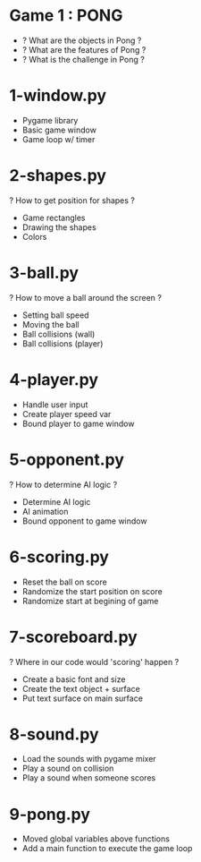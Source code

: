 # Game 1 : PONG
* ? What are the objects in Pong ?
* ? What are the features of Pong ?
* ? What is the challenge in Pong ?

# 1-window.py
* Pygame library
* Basic game window
* Game loop w/ timer

# 2-shapes.py
? How to get position for shapes ?
* Game rectangles
* Drawing the shapes
* Colors

# 3-ball.py
? How to move a ball around the screen ?
* Setting ball speed
* Moving the ball
* Ball collisions (wall)
* Ball collisions (player)

# 4-player.py
* Handle user input
* Create player speed var
* Bound player to game window

# 5-opponent.py
? How to determine AI logic ?
* Determine AI logic
* AI animation
* Bound opponent to game window

# 6-scoring.py
* Reset the ball on score
* Randomize the start position on score
* Randomize start at begining of game

# 7-scoreboard.py
? Where in our code would 'scoring' happen ?
* Create a basic font and size
* Create the text object + surface
* Put text surface on main surface

# 8-sound.py
* Load the sounds with pygame mixer
* Play a sound on collision
* Play a sound when someone scores

# 9-pong.py
* Moved global variables above functions
* Add a main function to execute the game loop